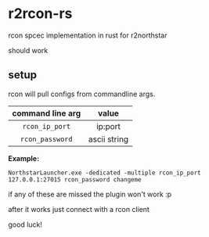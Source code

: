 # r2rcon-rs
rcon spcec implementation in rust for r2northstar

should work

## setup

rcon will pull configs from commandline args.

| **command line arg** | **value**    |
| :------------------: | :----------: |
| `rcon_ip_port`       | ip:port      |
| `rcon_password`      | ascii string |

**Example:**
```
NorthstarLauncher.exe -dedicated -multiple rcon_ip_port 127.0.0.1:27015 rcon_password changeme
```

if any of these are missed the plugin won't work :p

after it works just connect with a rcon client

good luck!
